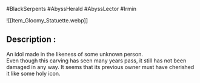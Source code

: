 #BlackSerpents #AbyssHerald #AbyssLector #Irmin 

![[Item_Gloomy_Statuette.webp]]

## Description : 

An idol made in the likeness of some unknown person.  
Even though this carving has seen many years pass, it still has not been damaged in any way. It seems that its previous owner must have cherished it like some holy icon.